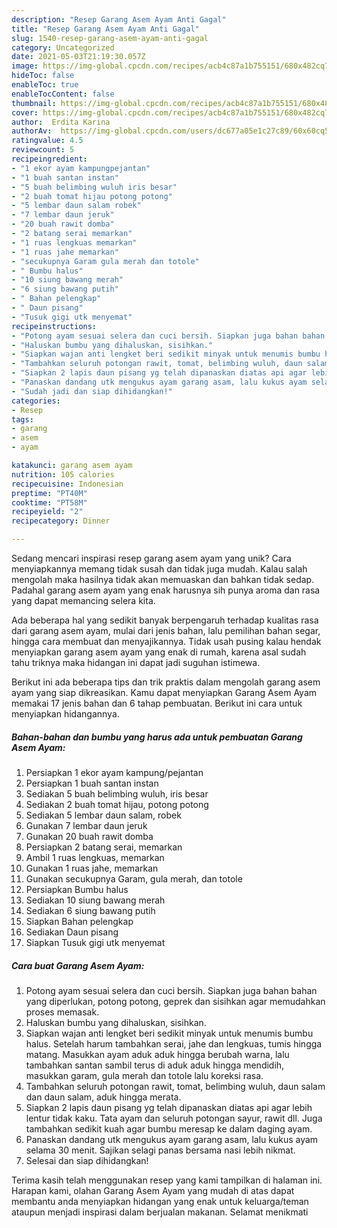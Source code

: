 ```yaml
---
description: "Resep Garang Asem Ayam Anti Gagal"
title: "Resep Garang Asem Ayam Anti Gagal"
slug: 1540-resep-garang-asem-ayam-anti-gagal
category: Uncategorized
date: 2021-05-03T21:19:30.057Z
image: https://img-global.cpcdn.com/recipes/acb4c87a1b755151/680x482cq70/garang-asem-ayam-foto-resep-utama.jpg
hideToc: false
enableToc: true
enableTocContent: false
thumbnail: https://img-global.cpcdn.com/recipes/acb4c87a1b755151/680x482cq70/garang-asem-ayam-foto-resep-utama.jpg
cover: https://img-global.cpcdn.com/recipes/acb4c87a1b755151/680x482cq70/garang-asem-ayam-foto-resep-utama.jpg
author:  Erdita Karina
authorAv:  https://img-global.cpcdn.com/users/dc677a05e1c27c89/60x60cq50/avatar.jpg
ratingvalue: 4.5
reviewcount: 5
recipeingredient:
- "1 ekor ayam kampungpejantan"
- "1 buah santan instan"
- "5 buah belimbing wuluh iris besar"
- "2 buah tomat hijau potong potong"
- "5 lembar daun salam robek"
- "7 lembar daun jeruk"
- "20 buah rawit domba"
- "2 batang serai memarkan"
- "1 ruas lengkuas memarkan"
- "1 ruas jahe memarkan"
- "secukupnya Garam gula merah dan totole"
- " Bumbu halus"
- "10 siung bawang merah"
- "6 siung bawang putih"
- " Bahan pelengkap"
- " Daun pisang"
- "Tusuk gigi utk menyemat"
recipeinstructions:
- "Potong ayam sesuai selera dan cuci bersih. Siapkan juga bahan bahan yang diperlukan, potong potong, geprek dan sisihkan agar memudahkan proses memasak."
- "Haluskan bumbu yang dihaluskan, sisihkan."
- "Siapkan wajan anti lengket beri sedikit minyak untuk menumis bumbu halus. Setelah harum tambahkan serai, jahe dan lengkuas, tumis hingga matang. Masukkan ayam aduk aduk hingga berubah warna, lalu tambahkan santan sambil terus di aduk aduk hingga mendidih, masukkan garam, gula merah dan totole lalu koreksi rasa."
- "Tambahkan seluruh potongan rawit, tomat, belimbing wuluh, daun salam dan daun salam, aduk hingga merata."
- "Siapkan 2 lapis daun pisang yg telah dipanaskan diatas api agar lebih lentur tidak kaku. Tata ayam dan seluruh potongan sayur, rawit dll. Juga tambahkan sedikit kuah agar bumbu meresap ke dalam daging ayam."
- "Panaskan dandang utk mengukus ayam garang asam, lalu kukus ayam selama 30 menit. Sajikan selagi panas bersama nasi lebih nikmat."
- "Sudah jadi dan siap dihidangkan!"
categories:
- Resep
tags:
- garang
- asem
- ayam

katakunci: garang asem ayam 
nutrition: 105 calories
recipecuisine: Indonesian
preptime: "PT40M"
cooktime: "PT58M"
recipeyield: "2"
recipecategory: Dinner

---
```



Sedang mencari inspirasi resep garang asem ayam yang unik? Cara menyiapkannya memang tidak susah dan tidak juga mudah. Kalau salah mengolah maka hasilnya tidak akan memuaskan dan bahkan tidak sedap. Padahal garang asem ayam yang enak harusnya sih punya aroma dan rasa yang dapat memancing selera kita.


Ada beberapa hal yang sedikit banyak berpengaruh terhadap kualitas rasa dari garang asem ayam, mulai dari jenis bahan, lalu pemilihan bahan segar, hingga cara membuat dan menyajikannya. Tidak usah pusing kalau hendak menyiapkan garang asem ayam yang enak di rumah, karena asal sudah tahu triknya maka hidangan ini dapat jadi suguhan istimewa.




Berikut ini ada beberapa tips dan trik praktis dalam mengolah garang asem ayam yang siap dikreasikan. Kamu dapat menyiapkan Garang Asem Ayam memakai 17 jenis bahan dan 6 tahap pembuatan. Berikut ini cara untuk menyiapkan hidangannya.

<!--inarticleads1-->

##### Bahan-bahan dan bumbu yang harus ada untuk pembuatan Garang Asem Ayam:

1. Persiapkan 1 ekor ayam kampung/pejantan
1. Persiapkan 1 buah santan instan
1. Sediakan 5 buah belimbing wuluh, iris besar
1. Sediakan 2 buah tomat hijau, potong potong
1. Sediakan 5 lembar daun salam, robek
1. Gunakan 7 lembar daun jeruk
1. Gunakan 20 buah rawit domba
1. Persiapkan 2 batang serai, memarkan
1. Ambil 1 ruas lengkuas, memarkan
1. Gunakan 1 ruas jahe, memarkan
1. Gunakan secukupnya Garam, gula merah, dan totole
1. Persiapkan  Bumbu halus
1. Sediakan 10 siung bawang merah
1. Sediakan 6 siung bawang putih
1. Siapkan  Bahan pelengkap
1. Sediakan  Daun pisang
1. Siapkan Tusuk gigi utk menyemat




<!--inarticleads2-->

##### Cara buat Garang Asem Ayam:

1. Potong ayam sesuai selera dan cuci bersih. Siapkan juga bahan bahan yang diperlukan, potong potong, geprek dan sisihkan agar memudahkan proses memasak.
1. Haluskan bumbu yang dihaluskan, sisihkan.
1. Siapkan wajan anti lengket beri sedikit minyak untuk menumis bumbu halus. Setelah harum tambahkan serai, jahe dan lengkuas, tumis hingga matang. Masukkan ayam aduk aduk hingga berubah warna, lalu tambahkan santan sambil terus di aduk aduk hingga mendidih, masukkan garam, gula merah dan totole lalu koreksi rasa.
1. Tambahkan seluruh potongan rawit, tomat, belimbing wuluh, daun salam dan daun salam, aduk hingga merata.
1. Siapkan 2 lapis daun pisang yg telah dipanaskan diatas api agar lebih lentur tidak kaku. Tata ayam dan seluruh potongan sayur, rawit dll. Juga tambahkan sedikit kuah agar bumbu meresap ke dalam daging ayam.
1. Panaskan dandang utk mengukus ayam garang asam, lalu kukus ayam selama 30 menit. Sajikan selagi panas bersama nasi lebih nikmat.
1. Selesai dan siap dihidangkan!



Terima kasih telah menggunakan resep yang kami tampilkan di halaman ini. Harapan kami, olahan Garang Asem Ayam yang mudah di atas dapat membantu anda menyiapkan hidangan yang enak untuk keluarga/teman ataupun menjadi inspirasi dalam berjualan makanan. Selamat menikmati
